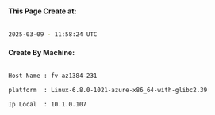 
   
#### This Page Create at:

```bash

2025-03-09 - 11:58:24 UTC

```

#### Create By Machine:

```bash

Host Name : fv-az1384-231

platform  : Linux-6.8.0-1021-azure-x86_64-with-glibc2.39

Ip Local  : 10.1.0.107

```

